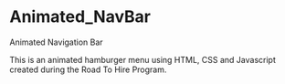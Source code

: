 # Animated_NavBar
Animated Navigation Bar

This is an animated hamburger menu using HTML, CSS and Javascript created during the Road To Hire Program.
